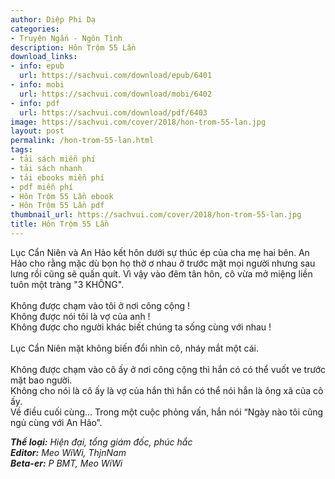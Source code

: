 ```yaml
---
author: Diệp Phi Dạ
categories:
- Truyện Ngắn - Ngôn Tình
description: Hôn Trộm 55 Lần
download_links:
- info: epub
  url: https://sachvui.com/download/epub/6401
- info: mobi
  url: https://sachvui.com/download/mobi/6402
- info: pdf
  url: https://sachvui.com/download/pdf/6403
image: https://sachvui.com/cover/2018/hon-trom-55-lan.jpg
layout: post
permalink: /hon-trom-55-lan.html
tags:
- tải sách miễn phí
- tải sách nhanh
- tải ebooks miễn phí
- pdf miễn phí
- Hôn Trộm 55 Lần ebook
- Hôn Trộm 55 Lần pdf
thumbnail_url: https://sachvui.com/cover/2018/hon-trom-55-lan.jpg
title: Hôn Trộm 55 Lần
---
```


 <div class="item-desc text-justify"> <p>Lục Cẩn Niên và An Hảo kết hôn dưới sự thúc ép của cha mẹ hai bên. An Hảo cho rằng mặc dù bọn họ thờ ơ nhau ở trước mặt mọi người nhưng sau lưng rồi cũng sẽ quấn quít. Vì vậy vào đêm tân hôn, cô vừa mở miệng liền tuôn một tràng "3 KHÔNG".<br><br>Không được chạm vào tôi ở nơi công cộng !<br>Không được nói tôi là vợ của anh !<br>Không được cho người khác biết chúng ta sống cùng với nhau !<br><br>Lục Cẩn Niên mặt không biến đổi nhìn cô, nháy mắt một cái.<br><br>Không được chạm vào cô ấy ở nơi công cộng thì hắn có có thể vuốt ve trước mặt bao người.<br>Không cho nói là cô ấy là vợ của hắn thì hắn có thể nói hắn là ông xã của cô ấy. <br>Về điều cuối cùng... Trong một cuộc phỏng vấn, hắn nói “Ngày nào tôi cũng ngủ cùng với An Hảo”.</p><p><strong><em>Thể loại:</em></strong><em> Hiện đại, tổng giám đốc, phúc hắc</em><br><strong><em>Editor:</em></strong><em> </em><em>Meo WiWi, ThjnNam</em><br><strong><em>Beta-er:</em></strong><em> P BMT, Meo WiWi</em><br> </p> </div>